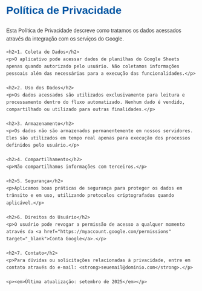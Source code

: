 <!DOCTYPE html>
<html lang="pt-BR">
<head>
    <meta charset="UTF-8">
    <title>Política de Privacidade</title>
    <style>
        body {
            font-family: Arial, sans-serif;
            margin: 40px;
            line-height: 1.6;
            color: #333;
        }
        h1 {
            color: #0056a3;
        }
    </style>
</head>
<body>
    <h1>Política de Privacidade</h1>
    <p>Esta Política de Privacidade descreve como tratamos os dados acessados através da integração com os serviços do Google.</p>

    <h2>1. Coleta de Dados</h2>
    <p>O aplicativo pode acessar dados de planilhas do Google Sheets apenas quando autorizado pelo usuário. Não coletamos informações pessoais além das necessárias para a execução das funcionalidades.</p>

    <h2>2. Uso dos Dados</h2>
    <p>Os dados acessados são utilizados exclusivamente para leitura e processamento dentro do fluxo automatizado. Nenhum dado é vendido, compartilhado ou utilizado para outras finalidades.</p>

    <h2>3. Armazenamento</h2>
    <p>Os dados não são armazenados permanentemente em nossos servidores. Eles são utilizados em tempo real apenas para execução dos processos definidos pelo usuário.</p>

    <h2>4. Compartilhamento</h2>
    <p>Não compartilhamos informações com terceiros.</p>

    <h2>5. Segurança</h2>
    <p>Aplicamos boas práticas de segurança para proteger os dados em trânsito e em uso, utilizando protocolos criptografados quando aplicável.</p>

    <h2>6. Direitos do Usuário</h2>
    <p>O usuário pode revogar a permissão de acesso a qualquer momento através da <a href="https://myaccount.google.com/permissions" target="_blank">Conta Google</a>.</p>

    <h2>7. Contato</h2>
    <p>Para dúvidas ou solicitações relacionadas à privacidade, entre em contato através do e-mail: <strong>seuemail@dominio.com</strong>.</p>

    <p><em>Última atualização: setembro de 2025</em></p>
</body>
</html>
